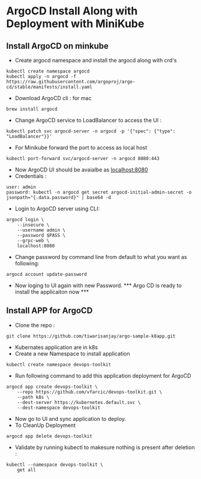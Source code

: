# ArgoCD Install Along with Deployment with MiniKube
## Install ArgoCD on minkube 
- Create argocd namespace and install the argocd along with crd's 
```
kubectl create namespace argocd
kubectl apply -n argocd -f https://raw.githubusercontent.com/argoproj/argo-cd/stable/manifests/install.yaml
```
- Download ArgoCD cli : for mac
```
brew install argocd
```
- Change ArgoCD service to LoadBalancer to access the UI :
```
kubectl patch svc argocd-server -n argocd -p '{"spec": {"type": "LoadBalancer"}}'
```
- For Minikube forward the port to access as local host
```
kubectl port-forward svc/argocd-server -n argocd 8080:443
```
- Now ArgoCD UI should be avaialbe as [localhost:8080](localhost:8080)
- Credentials :
```
user: admin
password: kubectl -n argocd get secret argocd-initial-admin-secret -o jsonpath="{.data.password}" | base64 -d
```
- Login to ArgoCD server using CLI:
```
argocd login \
    --insecure \
    --username admin \
    --password $PASS \
    --grpc-web \
    localhost:8080 
```
- Change password by command line from default to what you want  as following: 
```
argocd account update-password
```
- Now loging to UI again with new Password. 
*** Argo CD is ready to install the applicaiton now ***

## Install APP for ArgoCD
- Clone the repo :
```
git clone https://github.com/tiwarisanjay/argo-sample-k8app.git
```
- Kubernates application are in k8s 
- Create a new Namespace to install application 
```
kubectl create namespace devops-toolkit
````
- Run following command to add this application deployment for ArgoCD 
```
argocd app create devops-toolkit \
    --repo https://github.com/vfarcic/devops-toolkit.git \
    --path k8s \
    --dest-server https://kubernetes.default.svc \
    --dest-namespace devops-toolkit
```
- Now go to UI and sync application to deploy. 
- To CleanUp Deployment 
```
argocd app delete devops-toolkit
```
- Validate by running kubectl to makesure nothing is present after deletion :
```
kubectl --namespace devops-toolkit \
    get all
```
